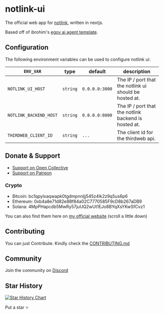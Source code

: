 # notlink-ui

The official web app for [notlink](https://github.com/abdibrokhim/notlink), written in nextjs.

Based off of ibrohim's [egov ai agent template](https://github.com/abdibrokhim/egovagent-ui).

## Configuration

The following environment variables can be used to configure notlink ui:

| `ENV_VAR`                      | type     | default          | description                                                                         |
| ------------------------------ | -------- | ---------------- | ----------------------------------------------------------------------------------- |
| `NOTLINK_UI_HOST`              | `string` | `0.0.0.0:3000`   | The IP / port that the notlink ui should be hosted at.                              |
| `NOTLINK_BACKEND_HOST`         | `string` | `0.0.0.0:8000`   | The IP / port that the notlink backend is hosted at.                                |
| `THIRDWEB_CLIENT_ID` | `string` | `...`          | The client id for the thirdweb api.                                                   |


## Donate & Support

- [Support on Open Collective](https://opencollective.com/opencommunity)
- [Support on Patreon](https://www.patreon.com/abdibrokhim)

### Crypto

- Bitcoin: bc1qpylxaqwapk0tgdmpnnljj545z4lk2z9q5us6p6
- Ethereum: 0xb4a8e71d82e8Bf84a02C7770585F9cD8b267aDB9
- Solana: 4MpPHapcdb5MwRy57juUQ2wUt1EJo8BYqXsYKwSfCvz1

You can also find them here on [my official website](https://imcook.in) (scroll a little down)

## Contributing

You can just Contribute. Kindly check the [CONTRIBUTING.md](https://github.com/abdibrokhim/notlink-ui/blob/main/CONTRIBUTING.md)

## Community

Join the community on [Discord](https://discord.gg/nUdcd9p8Ae)

## Star History

[![Star History Chart](https://api.star-history.com/svg?repos=abdibrokhim/notlink-ui&type=Date)](https://star-history.com/#abdibrokhim/notlink-ui&Date)

Put a star ⭐️